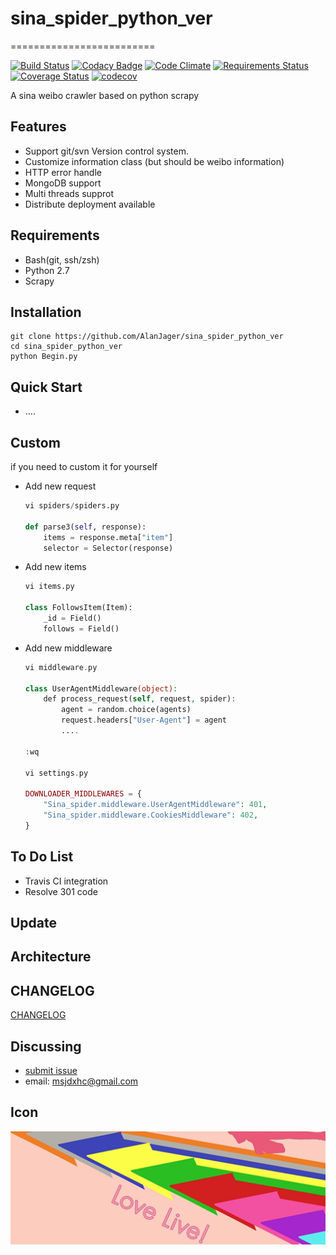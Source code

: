 # sina_spider_python_ver
=========================

[![Build Status](https://travis-ci.org/AlanJager/sina_spider_python_ver.svg?branch=master)](https://travis-ci.org/AlanJager/sina_spider_python_ver)
[![Codacy Badge](https://api.codacy.com/project/badge/Grade/8ab05b28b47a4d5994093a8e0875ccdd)](https://www.codacy.com/app/873863981/sina_spider_python_ver?utm_source=github.com&amp;utm_medium=referral&amp;utm_content=AlanJager/sina_spider_python_ver&amp;utm_campaign=Badge_Grade)
[![Code Climate](https://codeclimate.com/repos/5866654beab18f6497001d97/badges/51f6a57dcf9af64cb3d7/gpa.svg)](https://codeclimate.com/repos/5866654beab18f6497001d97/feed)
[![Requirements Status](https://requires.io/github/AlanJager/sina_spider_python_ver/requirements.svg?branch=master)](https://requires.io/github/AlanJager/sina_spider_python_ver/requirements/?branch=master)
[![Coverage Status](https://coveralls.io/repos/github/AlanJager/sina_spider_python_ver/badge.svg?branch=master)](https://coveralls.io/github/AlanJager/sina_spider_python_ver?branch=master)
[![codecov](https://codecov.io/gh/AlanJager/sina_spider_python_ver/branch/master/graph/badge.svg)](https://codecov.io/gh/AlanJager/sina_spider_python_ver)


A sina weibo crawler based on python scrapy

Features
--------
* Support git/svn Version control system.
* Customize information class (but should be weibo information)
* HTTP error handle
* MongoDB support
* Multi threads supprot
* Distribute deployment available

Requirements
------------

* Bash(git, ssh/zsh)
* Python 2.7
* Scrapy

Installation
------------
```
git clone https://github.com/AlanJager/sina_spider_python_ver
cd sina_spider_python_ver
python Begin.py

```

Quick Start
-------------

* ....


Custom
--------
if you need to custom it for yourself

* Add new request
    ```python
    vi spiders/spiders.py
    
    def parse3(self, response):
        items = response.meta["item"]
        selector = Selector(response)
    ```

* Add new items
    ```python
    vi items.py

    class FollowsItem(Item):
        _id = Field()  
        follows = Field() 
    ```

* Add new middleware
    ```php
    vi middleware.py

    class UserAgentMiddleware(object):
        def process_request(self, request, spider):
            agent = random.choice(agents)
            request.headers["User-Agent"] = agent
            ....       
    
    :wq
   
    vi settings.py
    
    DOWNLOADER_MIDDLEWARES = {
        "Sina_spider.middleware.UserAgentMiddleware": 401,
        "Sina_spider.middleware.CookiesMiddleware": 402,
    }
    ```

To Do List
----------

- Travis CI integration
- Resolve 301 code

Update
-----------------



Architecture
------------

## CHANGELOG
[CHANGELOG](https://github.com/AlanJager/sina_spider_python_ver/releases)


Discussing
----------
- [submit issue](https://github.com/AlanJager/sina_spider_python_verissues/new)
- email: msjdxhc@gmail.com

Icon
----
![](https://github.com/AlanJager/sina_spider_python_ver/blob/master/icon.png)
